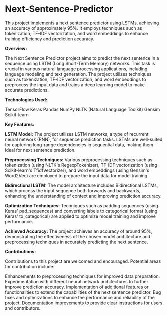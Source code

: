 # Next-Sentence-Predictor
This project implements a next sentence predictor using LSTMs, achieving an accuracy of approximately 95%. It employs techniques such as tokenization, TF-IDF vectorization, and word embeddings to enhance training efficiency and prediction accuracy.

**Overview:**

The Next Sentence Predictor project aims to predict the next sentence in a sequence using LSTM (Long Short-Term Memory) networks. This task is crucial in various natural language processing applications, including language modeling and text generation. The project utilizes techniques such as tokenization, TF-IDF vectorization, and word embeddings to preprocess the input data and trains a deep learning model to make accurate predictions.

**Technologies Used:**

TensorFlow
Keras
Pandas
NumPy
NLTK (Natural Language Toolkit)
Gensim
Scikit-learn

**Key Features:**

**LSTM Model:** The project utilizes LSTM networks, a type of recurrent neural network (RNN), for sequence prediction tasks. LSTMs are well-suited for capturing long-range dependencies in sequential data, making them ideal for next sentence prediction.

**Preprocessing Techniques:** Various preprocessing techniques such as tokenization (using NLTK's RegexpTokenizer), TF-IDF vectorization (using Scikit-learn's TfidfVectorizer), and word embeddings (using Gensim's Word2Vec) are employed to prepare the input data for model training.

**Bidirectional LSTM:** The model architecture includes Bidirectional LSTMs, which process the input sequence both forwards and backwards, enhancing the understanding of context and improving prediction accuracy.

**Optimization Techniques:** Techniques such as padding sequences (using Keras' pad_sequences) and converting labels to categorical format (using Keras' to_categorical) are applied to optimize model training and improve performance.

**Achieved Accuracy:** The project achieves an accuracy of around 95%, demonstrating the effectiveness of the chosen model architecture and preprocessing techniques in accurately predicting the next sentence.

**Contributions:**

Contributions to this project are welcomed and encouraged. Potential areas for contribution include:

Enhancements to preprocessing techniques for improved data preparation.
Experimentation with different neural network architectures to further improve prediction accuracy.
Implementation of additional features or functionalities to extend the capabilities of the next sentence predictor.
Bug fixes and optimizations to enhance the performance and reliability of the project.
Documentation improvements to provide clear instructions for users and contributors.
